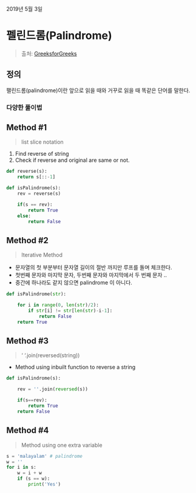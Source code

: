 2019년 5월 3일

# 펠린드롬(Palindrome)

> 출처: [GreeksforGreeks](https://www.geeksforgeeks.org/python-program-check-string-palindrome-not/)

## 정의
팰린드롬(palindrome)이란 앞으로 읽을 때와 거꾸로 읽을 때 똑같은 단어를 말한다.

### 다양한 풀이법

## Method #1
> list slice notation

1) Find reverse of string
2) Check if reverse and original are same or not.

```python
def reverse(s):
    return s[::-1]

def isPalindrome(s):
    rev = reverse(s)

    if(s == rev):
        return True
    else:
        return False
```

## Method #2
> Iterative Method

- 문자열의 첫 부분부터 문자열 길이의 절반 까지만 루프를 돌며 체크한다.
- 첫번째 문자와 마지막 문자, 두번째 문자와 마지막에서 두 번째 문자 ..
- 중간에 하나라도 같지 않으면 palindrome 이 아니다.

```python
def isPalindrome(str):

    for i in range(0, len(str)/2):
        if str[i] != str[len(str)-i-1]:
            return False
    return True
```

## Method #3
> ‘ ‘.join(reversed(string))
-  Method using inbuilt function to reverse a string

```python
def isPalindrome(s):

    rev = ''.join(reversed(s))

    if(s==rev):
        return True
    return False
```

## Method #4
> Method using one extra variable

```python
s = 'malayalam' # palindrome
w = ''
for i in s:
    w = i + w
    if (s == w):
        print('Yes')
```